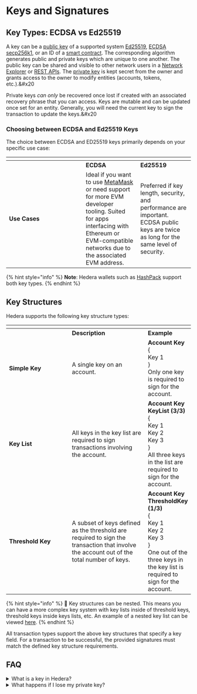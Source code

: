 # Keys and Signatures

## Key Types: ECDSA vs Ed25519

A key can be a [public key](../support-and-community/glossary.md#public-key) of a supported system [Ed25519](../support-and-community/glossary.md#ed25519), [ECDSA secp256k1](../support-and-community/glossary.md#ecdsa-secp256k1), or an ID of a [smart contract](../support-and-community/glossary.md#smart-contract). The corresponding algorithm generates public and private keys which are unique to one another. The public key can be shared and visible to other network users in a [Network Explorer](../support-and-community/glossary.md#network-explorer) or [REST APIs](../support-and-community/glossary.md#rest-api). The [private key](../support-and-community/glossary.md#private-key) is kept secret from the owner and grants access to the owner to modify entities (accounts, tokens, etc.).&#x20

Private keys _can only_ be recovered once lost if created with an associated recovery phrase that you can access. Keys are mutable and can be updated once set for an entity. Generally, you will need the current key to sign the transaction to update the keys.&#x20

### Choosing between ECDSA and Ed25519 Keys

The choice between ECDSA and ED25519 keys primarily depends on your specific use case:

<table data-header-hidden><thead><tr><th width="193.33333333333331"></th><th></th><th></th></tr></thead><tbody><tr><td></td><td><strong>ECDSA</strong></td><td><strong>Ed25519</strong></td></tr><tr><td><strong>Use Cases</strong></td><td>Ideal if you want to use <a href="../support-and-community/glossary.md#metamask">MetaMask</a> or need support for more EVM developer tooling. Suited for apps interfacing with Ethereum or EVM-compatible networks due to the associated EVM address.</td><td>Preferred if key length, security, and performance are important. ECDSA public keys are twice as long for the same level of security.</td></tr></tbody></table>

{% hint style="info" %}
**Note**: Hedera wallets such as [HashPack](https://www.hashpack.app/) support both key types.
{% endhint %}

## Key Structures

Hedera supports the following key structure types:

<table data-header-hidden><thead><tr><th width="193.33333333333331"></th><th width="240"></th><th></th></tr></thead><tbody><tr><td></td><td><strong>Description</strong></td><td><strong>Example</strong></td></tr><tr><td><strong>Simple Key</strong></td><td>A single key on an account.</td><td><strong>Account</strong> <strong>Key</strong> <br>       { <br>           Key 1 <br>        }<br>Only one key is required to sign for the account.</td></tr><tr><td><strong>Key List</strong></td><td>All keys in the key list are required to sign transactions involving the account.</td><td><strong>Account Key</strong><br>     <strong>KeyList (3/3)</strong> <br>          { <br>               Key 1 <br>               Key 2 <br>               Key 3 <br>          }<br>All three keys in the list are required to sign for the account.</td></tr><tr><td><strong>Threshold Key</strong></td><td>A subset of keys defined as the threshold are required to sign the transaction that involve the account out of the total number of keys.</td><td><strong>Account Key</strong><br>      <strong>ThresholdKey (1/3)</strong> <br>          { <br>              Key 1 <br>              Key 2 <br>              Key 3 <br>          }<br>One out of the three keys in the key list is required to sign for the account.</td></tr></tbody></table>

{% hint style="info" %}
🔔 Key structures can be nested. This means you can have a more complex key system with key lists inside of threshold keys, threshold keys inside keys lists, etc. An example of a nested key list can be viewed [here](https://hashscan.io/mainnet/adminKey/0.0.2).
{% endhint %}

All transaction types support the above key structures that specify a key field. For a transaction to be successful, the provided signatures must match the defined key structure requirements.

## FAQ

<details>

<summary>What is a key in Hedera?</summary>

A key in Hedera can be a [public key](../support-and-community/glossary.md#public-key) of a supported system such as [ED25519](../support-and-community/glossary.md#ed25519), [ECDSA secp256k1](../support-and-community/glossary.md#ecdsa-secp256k), or an ID of a [smart contract](../support-and-community/glossary.md#smart-contract). The corresponding algorithm generates public and private keys which are unique to one another. The public key can be shared and visible to other network users in a [Network Explorer](../support-and-community/glossary.md#network-explorer) or REST APIs. The [private key](../support-and-community/glossary.md#private-key) is kept secret and grants access to the owner to modify entities (accounts, tokens, etc.).

</details>

<details>

<summary>What happens if I lose my private key?</summary>

Private keys can only be recovered once lost if created with an associated recovery phrase that you can access. It's crucial to keep your private keys safe and secure as they grant access to modify your Hedera entities, like accounts and tokens.

</details>
